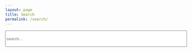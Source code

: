 ```yaml
---
layout: page
title: Search
permalink: /search/
---
```

<style>
.sbox {
    top: 20%;
    height: 100%;
    width: 100%;
    width: 62.4%;
    box-sizing: border-box;
    min-height: 40px;
    max-height: 52px;
    min-width: 580px;
    max-width: 596px;
    white-space: nowrap;
    z-index: 2;
    margin: 0px 0px 0px 0px;
}

.sboxdiv{
  margin: 0px 0px 0px 0px;
}

.rboxdiv {
  margin: 0px 0px 0px 0px;
  padding: 20px 0px 0px 0px;
}
</style>

<!-- Html Elements for Search -->
<div class="sboxdiv" id="search-container">
<input class="sbox" type="text" id="search-input" placeholder="search...">
</div>
<div class="rboxdiv">
<ul id="results-container"></ul>
</div>

<!-- Script pointing to search-script.js -->
<script src="/search-script.js" type="text/javascript"></script>

<!-- Configuration -->
<script>
SimpleJekyllSearch({
  searchInput: document.getElementById('search-input'),
  resultsContainer: document.getElementById('results-container'),
  json: '/search.json'
})
</script>